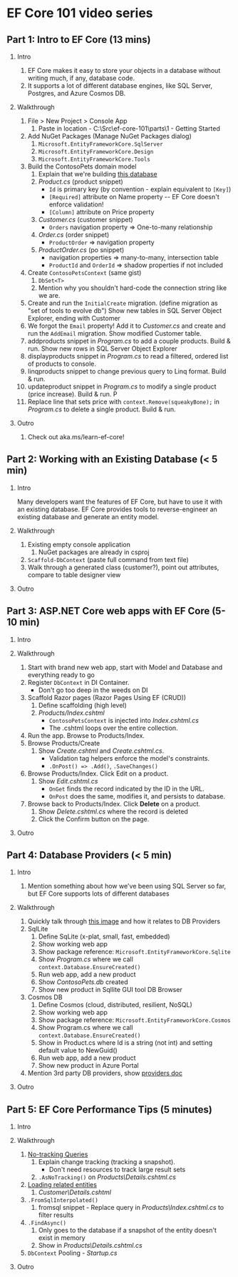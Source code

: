 # EF Core 101 video series

## Part 1: Intro to EF Core (13 mins)

1. Intro
    1. EF Core makes it easy to store your objects in a database without writing much, if any, database code.
    1. It supports a lot of different database engines, like SQL Server, Postgres, and Azure Cosmos DB.

1. Walkthrough
    1. File > New Project > Console App
        1. Paste in location - C:\Src\ef-core-101\parts\1 - Getting Started
    1. Add NuGet Packages (Manage NuGet Packages dialog)
        1. `Microsoft.EntityFrameworkCore.SqlServer`
        1. `Microsoft.EntityFrameworkCore.Design`
        1. `Microsoft.EntityFrameworkCore.Tools`
    1. Build the ContosoPets domain model
        1. Explain that we're building [this database](https://docs.microsoft.com/en-us/learn/aspnetcore/persist-data-ef-core/media/4-design-domain-model/database-diagram.png)
        1. *Product.cs* (product snippet)
            - `Id` is primary key (by convention - explain equivalent to `[Key]`)
            - `[Required]` attribute on Name property -- EF Core doesn't enforce validation!
            - `[Column]` attribute on Price property
        1. *Customer.cs* (customer snippet)
            - `Orders` navigation property => One-to-many relationship
        1. *Order.cs*  (order snippet)
            - `ProductOrder` => navigation property
        1. *ProductOrder.cs*  (po snippet)
            - navigation properties => many-to-many, intersection table
            - `ProductId` and `OrderId` => shadow properties if not included
    1. Create `ContosoPetsContext` (same gist)
        1. `DbSet<T>`
        1. Mention why you shouldn't hard-code the connection string like we are.
    1. Create and run the `InitialCreate` migration. (define migration as "set of tools to evolve db") Show new tables in SQL Server Object Explorer, ending with Customer
    1. We forgot the `Email` property! Add it to *Customer.cs* and create and run the `AddEmail` migration. Show modified Customer table.
    1. addproducts snippet in *Program.cs* to add a couple products. Build & run. Show new rows in SQL Server Object Explorer
    1. displayproducts snippet in *Program.cs* to read a filtered, ordered list of products to console. 
    1. linqproducts snippet to change previous query to Linq format. Build & run. 
    1. updateproduct snippet in *Program.cs* to modify a single product (price increase). Build & run. P
    1. Replace line that  sets price with `context.Remove(squeakyBone);` in *Program.cs* to delete a single product. Build & run.

1. Outro
    1. Check out aka.ms/learn-ef-core!

## Part 2: Working with an Existing Database (< 5 min)

1. Intro

    Many developers want the features of EF Core, but have to use it with an existing database. EF Core provides tools to reverse-engineer an existing database and generate an entity model.

1. Walkthrough
    1. Existing empty console application
        1) NuGet packages are already in csproj
    1. `Scaffold-DbContext` (paste full command from text file)
    1. Walk through a generated class (customer?), point out attributes, compare to table designer view

1. Outro

## Part 3: ASP.NET Core web apps with EF Core (5-10 min)

1. Intro

1. Walkthrough
    1. Start with brand new web app, start with Model and Database and everything ready to go
    1. Register `DbContext` in DI Container.
        - Don't go too deep in the weeds on DI
    1. Scaffold Razor pages (Razor Pages Using EF (CRUD))
        1. Define scaffolding (high level)
        1. *Products/Index.cshtml*
            - `ContosoPetsContext` is injected into *Index.cshtml.cs*
            - The .cshtml loops over the entire collection.
    1. Run the app. Browse to Products/Index.
    1. Browse Products/Create
        1. Show *Create.cshtml* and *Create.cshtml.cs*.
            - Validation tag helpers enforce the model's constraints.
            - `.OnPost() => .Add()`, `.SaveChanges()`
    1. Browse Products/Index. Click Edit on a product.
        1. Show *Edit.cshtml.cs*
            - `OnGet` finds the record indicated by the ID in the URL.
            - `OnPost` does the same, modifies it, and persists to database.
    1. Browse back to Products/Index. Click **Delete** on a product.
        1. Show *Delete.cshtml.cs* where the record is deleted
        1. Click the Confirm button on the page.

1. Outro

## Part 4: Database Providers (< 5 min)

1. Intro
    1. Mention something about how we've been using SQL Server so far, but EF Core supports lots of different databases

1. Walkthrough
    1. Quickly talk through [this image](https://docs.microsoft.com/en-us/learn/aspnetcore/persist-data-ef-core/media/2-setup-environment/ef-core-architecture.png) and how it relates to DB Providers
    1. SqlLite
        1. Define SqLite (x-plat, small, fast, embedded)
        1. Show working web app
        1. Show package reference: `Microsoft.EntityFrameworkCore.Sqlite`
        1. Show *Program.cs* where we call `context.Database.EnsureCreated()`
        1. Run web app, add a new product
        1. Show *ContosoPets.db* created
        1. Show new product in Sqllite GUI tool DB Browser
    1. Cosmos DB
        1. Define Cosmos (cloud, distributed, resilient, NoSQL)
        1. Show working web app
        1. Show package reference: `Microsoft.EntityFrameworkCore.Cosmos`
        1. Show  Program.cs where we call `context.Database.EnsureCreated()`
        1. Show in Product.cs where Id is a string (not int) and setting default value to NewGuid()
        1. Run web app, add a new product
        1. Show new product in Azure Portal
    1. Mention 3rd party DB providers, show [providers doc](https://docs.microsoft.com/en-us/ef/core/providers/?tabs=dotnet-core-cli)

1. Outro

## Part 5: EF Core Performance Tips (5 minutes)

1. Intro

1. Walkthrough
    1. [No-tracking Queries](https://docs.microsoft.com/en-us/ef/core/querying/tracking#no-tracking-queries)
        1. Explain change tracking (tracking a snapshot).
            - Don't need resources to track large result sets
        1. `.AsNoTracking()` on *Products\Details.cshtml.cs*
    1. [Loading related entities](https://docs.microsoft.com/en-us/ef/core/querying/related-data)
        1. *Customer\Details.cshtml*
    1. `.FromSqlInterpolated()`
        1) fromsql snippet - Replace query in *Products\Index.cshtml.cs* to filter results
    1. `.FindAsync()`
        1) Only goes to the database if a snapshot of the entity doesn't exist in memory
        2) Show in *Products\Details.cshtml.cs*
    1. `DbContext` Pooling - *Startup.cs*

1. Outro

